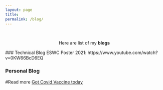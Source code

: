 ```yaml
---
layout: page
title: 
permalink: /blog/
---
```


<br />
<p align="center">
Here are list of my <b>blogs</b>
</p>
### Technical Blog
ESWC Poster 2021:
https://www.youtube.com/watch?v=0KW66BcD6EQ

### Personal Blog


#Read more [Got Covid Vaccine today](/covid.md) 
